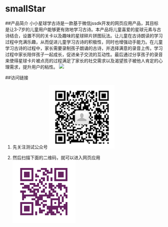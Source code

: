 # smallStar

##产品简介
小小星球学古诗是一款基于微信jssdk开发的网页应用产品，其目标是让3-7岁的儿童用户能够更有效地学习古诗。本产品将儿童喜爱的星球元素与古诗结合，设置不同的关卡以及趣味的星球碎片拼图玩法。让儿童在古诗朗读的学习过程中充满乐趣，从而促进儿童学习古诗的积极性，同时也增强动手能力。在儿童学习古诗的过程中，家长需要录制孩子朗诵的古诗，并选择满意的录音上传。学习过程中家长陪伴孩子一起成长，促进亲子交流的互动性。最后通过分享孩子的录音来使得星球卡片被点亮的过程满足了家长的社交需求以及渴望孩子被他人肯定的心理需求，提升用户的粘性。
![](https://github.com/sbeidao/smallStar/raw/master/images/cpsm.jpg)


##访问链接
1. 先关注测试公众号
![](https://github.com/sbeidao/smallStar/raw/master/images/csgzh.png)

2. 然后扫描下面的二维码，就可以进入网页应用
![](https://github.com/sbeidao/smallStar/raw/master/images/QRcode.png)






